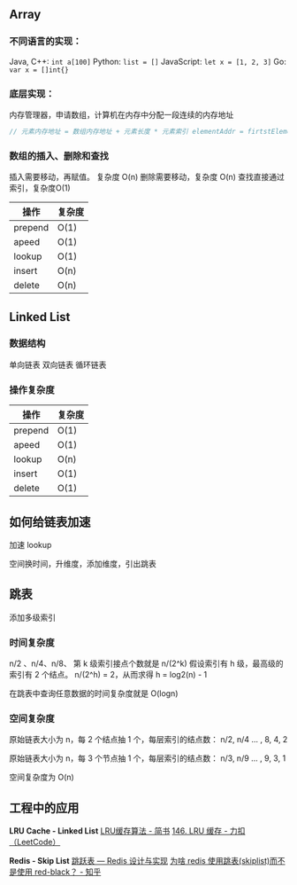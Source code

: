 ## Array

### 不同语言的实现：

Java, C++:  `int a[100]`
Python:  `list = []`
JavaScript: `let x = [1, 2, 3]`
Go:  `var x = []int{}`

### 底层实现：
内存管理器，申请数组，计算机在内存中分配一段连续的内存地址

```java
// 元素内存地址 = 数组内存地址 + 元素长度 * 元素索引 elementAddr = firtstElementAddr + elementLength * elementIndex
```

### 数组的插入、删除和查找

插入需要移动，再赋值。 复杂度 O(n)
删除需要移动，复杂度 O(n)
查找直接通过索引，复杂度O(1)

 | 操作    | 复杂度 |
 | ------- | ------ |
 | prepend | O(1)   |
 | apeed   | O(1)   |
 | lookup  | O(1)   |
 | insert  | O(n)   |
 | delete  | O(n)   |


## Linked List

### 数据结构

单向链表
双向链表
循环链表

### 操作复杂度
 | 操作    | 复杂度 |
 | ------- | ------ |
 | prepend | O(1)   |
 | apeed   | O(1)   |
 | lookup  | O(n)   |
 | insert  | O(1)   |
 | delete  | O(1)   |

## 如何给链表加速

加速 lookup

空间换时间，升维度，添加维度，引出跳表

## 跳表

添加多级索引

### 时间复杂度
n/2 、n/4、n/8、 第 k 级索引接点个数就是 n/(2^k)
假设索引有 h 级，最高级的索引有 2 个结点。 n/(2^h) = 2，从而求得 h = log2(n) - 1

在跳表中查询任意数据的时间复杂度就是 O(logn)

### 空间复杂度
原始链表大小为 n，每 2 个结点抽 1 个，每层索引的结点数：
n/2, n/4 ... , 8, 4, 2

原始链表大小为 n，每 3 个节点抽 1 个，每层索引的结点数：
n/3, n/9 ... , 9, 3, 1

空间复杂度为 O(n)

## 工程中的应用

**LRU Cache - Linked List**
[LRU缓存算法 - 简书](https://www.jianshu.com/p/b1ab4a170c3c)
[146. LRU 缓存 - 力扣（LeetCode）](https://leetcode.cn/problems/lru-cache/)

**Redis - Skip List**
[跳跃表 — Redis 设计与实现](https://redisbook.readthedocs.io/en/latest/internal-datastruct/skiplist.html)
[为啥 redis 使用跳表(skiplist)而不是使用 red-black？ - 知乎](https://www.zhihu.com/question/20202931)